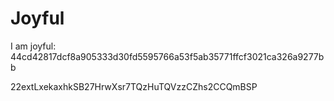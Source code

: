 # Joyful

I am joyful: 44cd42817dcf8a905333d30fd5595766a53f5ab35771ffcf3021ca326a9277bb


22extLxekaxhkSB27HrwXsr7TQzHuTQVzzCZhs2CCQmBSP